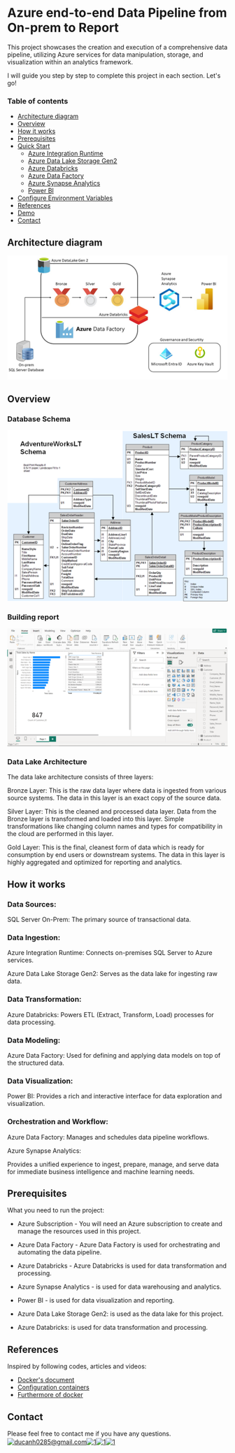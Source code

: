 # Azure end-to-end Data Pipeline from On-prem to Report 

This project showcases the creation and execution of a comprehensive data pipeline, utilizing Azure services for data manipulation, storage, and visualization within an analytics framework. 

I will guide you step by step to complete this project in each section. Let's go!

### Table of contents

* [Architecture diagram](#architecture-diagram)
* [Overview](#overview)
* [How it works](#how-it-works)
* [Prerequisites](#prerequisites)
* [Quick Start](#quick-start)
    * [Azure Integration Runtime](#azure-integration-runtime)
    * [Azure Data Lake Storage Gen2](#azure-datalake)
    * [Azure Databricks](#azzure-databrick)
    * [Azure Data Factory](#azure-data-factory)
    * [Azure Synapse Analytics](#azure-synapse-analytics)
    * [Power BI](#power-bi)
* [Configure Environment Variables](#configure-environment-variables)
* [References](#references)
* [Demo](#demo)
* [Contact](#contact)

## Architecture diagram

![](./image/architecture.jpg)

## Overview

### Database Schema
![](./image/database-schema.jpg)

### Building report
![](./image/visualize-power-bi.png)

### Data Lake Architecture
The data lake architecture consists of three layers:

Bronze Layer:
This is the raw data layer where data is ingested from various source systems. The data in this layer is an exact copy of the source data.

Silver Layer:
This is the cleaned and processed data layer. Data from the Bronze layer is transformed and loaded into this layer. Simple transformations like changing column names and types for compatibility in the cloud are performed in this layer.

Gold Layer:
This is the final, cleanest form of data which is ready for consumption by end users or downstream systems. The data in this layer is highly aggregated and optimized for reporting and analytics.

## How it works
### Data Sources:

SQL Server On-Prem: The primary source of transactional data.

### Data Ingestion:

Azure Integration Runtime: Connects on-premises SQL Server to Azure services.

Azure Data Lake Storage Gen2: Serves as the data lake for ingesting raw data.

### Data Transformation:

Azure Databricks: Powers ETL (Extract, Transform, Load) processes for data processing.

### Data Modeling:

Azure Data Factory: Used for defining and applying data models on top of the structured data.

### Data Visualization:

Power BI: Provides a rich and interactive interface for data exploration and visualization.

### Orchestration and Workflow:

Azure Data Factory: Manages and schedules data pipeline workflows.

Azure Synapse Analytics:

Provides a unified experience to ingest, prepare, manage, and serve data for immediate business intelligence and machine learning needs.


  
## Prerequisites
What you need to run the project:

- Azure Subscription - You will need an Azure subscription to create and manage the resources used in this project.

- Azure Data Factory - Azure Data Factory is used for orchestrating and automating the data pipeline.

- Azure Databricks - Azure Databricks is used for data transformation and processing.

- Azure Synapse Analytics - is used for data warehousing and analytics.

- Power BI - is used for data visualization and reporting.

- Azure Data Lake Storage Gen2: is used as the data lake for this project.

- Azure Databricks: is used for data transformation and processing. 


## References
Inspired by following codes, articles and videos:

* [Docker's document](https://www.linkedin.com/pulse/dockerizing-hadoop-hive-spark-sqoop-job-thomas/)
* [Configuration containers](https://www.linkedin.com/pulse/dockerizing-hadoop-hive-spark-sqoop-job-thomas/)
* [Furthermore of docker](https://docs.docker.com/desktop/networking/)


## Contact
Please feel free to contact me if you have any questions.
<a href="https://ducanh0285@gmail.com" target="blank"><img align="center" src="https://img.icons8.com/color/48/000000/gmail--v2.png" alt="ducanh0285@gmail.com" height="30" width="40" /></a><a href="https://www.facebook.com/ducanh.pp" target="blank"><img align="center" src="https://raw.githubusercontent.com/rahuldkjain/github-profile-readme-generator/master/src/images/icons/Social/facebook.svg" alt="1" height="30" width="40" /></a><a href="https://twitter.com/Ducann02Nguyen" target="blank"><img align="center" src="https://raw.githubusercontent.com/rahuldkjain/github-profile-readme-generator/master/src/images/icons/Social/twitter.svg" alt="1" height="30" width="40" /></a><a href="https://www.linkedin.com/in/ducanhnt/" target="blank"><img align="center" src="https://raw.githubusercontent.com/rahuldkjain/github-profile-readme-generator/master/src/images/icons/Social/linked-in-alt.svg" alt="1" height="30" width="40" /></a>